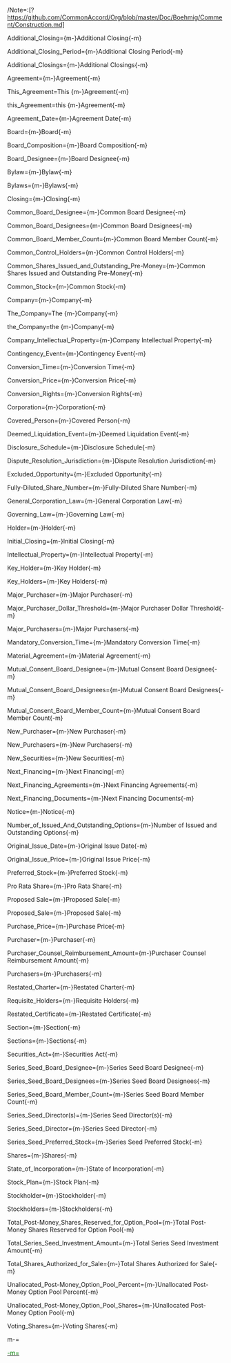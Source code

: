 /Note=:[?https://github.com/CommonAccord/Org/blob/master/Doc/Boehmig/Comment/Construction.md]


Additional_Closing={m-}Additional Closing{-m}

Additional_Closing_Period={m-}Additional Closing Period{-m}

Additional_Closings={m-}Additional Closings{-m}

Agreement={m-}Agreement{-m}

This_Agreement=This {m-}Agreement{-m}

this_Agreement=this {m-}Agreement{-m}

Agreement_Date={m-}Agreement Date{-m}

Board={m-}Board{-m}

Board_Composition={m-}Board Composition{-m}

Board_Designee={m-}Board Designee{-m}

Bylaw={m-}Bylaw{-m}

Bylaws={m-}Bylaws{-m}

Closing={m-}Closing{-m}

Common_Board_Designee={m-}Common Board Designee{-m}

Common_Board_Designees={m-}Common Board Designees{-m}

Common_Board_Member_Count={m-}Common Board Member Count{-m}

Common_Control_Holders={m-}Common Control Holders{-m}

Common_Shares_Issued_and_Outstanding_Pre-Money={m-}Common Shares Issued and Outstanding Pre-Money{-m}

Common_Stock={m-}Common Stock{-m}

Company={m-}Company{-m}

The_Company=The {m-}Company{-m}

the_Company=the {m-}Company{-m}

Company_Intellectual_Property={m-}Company Intellectual Property{-m}

Contingency_Event={m-}Contingency Event{-m}

Conversion_Time={m-}Conversion Time{-m}

Conversion_Price={m-}Conversion Price{-m}

Conversion_Rights={m-}Conversion Rights{-m}

Corporation={m-}Corporation{-m}

Covered_Person={m-}Covered Person{-m}

Deemed_Liquidation_Event={m-}Deemed Liquidation Event{-m}

Disclosure_Schedule={m-}Disclosure Schedule{-m}

Dispute_Resolution_Jurisdiction={m-}Dispute Resolution Jurisdiction{-m}

Excluded_Opportunity={m-}Excluded Opportunity{-m}

Fully-Diluted_Share_Number={m-}Fully-Diluted Share Number{-m}

General_Corporation_Law={m-}General Corporation Law{-m}

Governing_Law={m-}Governing Law{-m}

Holder={m-}Holder{-m}

Initial_Closing={m-}Initial Closing{-m}

Intellectual_Property={m-}Intellectual Property{-m}

Key_Holder={m-}Key Holder{-m}

Key_Holders={m-}Key Holders{-m}

Major_Purchaser={m-}Major Purchaser{-m}

Major_Purchaser_Dollar_Threshold={m-}Major Purchaser Dollar Threshold{-m}

Major_Purchasers={m-}Major Purchasers{-m}

Mandatory_Conversion_Time={m-}Mandatory Conversion Time{-m}

Material_Agreement={m-}Material Agreement{-m}

Mutual_Consent_Board_Designee={m-}Mutual Consent Board Designee{-m}

Mutual_Consent_Board_Designees={m-}Mutual Consent Board Designees{-m}

Mutual_Consent_Board_Member_Count={m-}Mutual Consent Board Member Count{-m}

New_Purchaser={m-}New Purchaser{-m}

New_Purchasers={m-}New Purchasers{-m}

New_Securities={m-}New Securities{-m}

Next_Financing={m-}Next Financing{-m}

Next_Financing_Agreements={m-}Next Financing Agreements{-m}

Next_Financing_Documents={m-}Next Financing Documents{-m}

Notice={m-}Notice{-m}

Number_of_Issued_And_Outstanding_Options={m-}Number of Issued and Outstanding Options{-m}

Original_Issue_Date={m-}Original Issue Date{-m}

Original_Issue_Price={m-}Original Issue Price{-m}

Preferred_Stock={m-}Preferred Stock{-m}

Pro Rata Share={m-}Pro Rata Share{-m}

Proposed Sale={m-}Proposed Sale{-m}

Proposed_Sale={m-}Proposed Sale{-m}

Purchase_Price={m-}Purchase Price{-m}

Purchaser={m-}Purchaser{-m}

Purchaser_Counsel_Reimbursement_Amount={m-}Purchaser Counsel Reimbursement Amount{-m}

Purchasers={m-}Purchasers{-m}

Restated_Charter={m-}Restated Charter{-m}

Requisite_Holders={m-}Requisite Holders{-m}

Restated_Certificate={m-}Restated Certificate{-m}

Section={m-}Section{-m}

Sections={m-}Sections{-m}

Securities_Act={m-}Securities Act{-m}

Series_Seed_Board_Designee={m-}Series Seed Board Designee{-m}

Series_Seed_Board_Designees={m-}Series Seed Board Designees{-m}

Series_Seed_Board_Member_Count={m-}Series Seed Board Member Count{-m}

Series_Seed_Director(s)={m-}Series Seed Director(s){-m}

Series_Seed_Director={m-}Series Seed Director{-m}

Series_Seed_Preferred_Stock={m-}Series Seed Preferred Stock{-m}

Shares={m-}Shares{-m}

State_of_Incorporation={m-}State of Incorporation{-m}

Stock_Plan={m-}Stock Plan{-m}

Stockholder={m-}Stockholder{-m}

Stockholders={m-}Stockholders{-m}

Total_Post-Money_Shares_Reserved_for_Option_Pool={m-}Total Post-Money Shares Reserved for Option Pool{-m}

Total_Series_Seed_Investment_Amount={m-}Total Series Seed Investment Amount{-m}

Total_Shares_Authorized_for_Sale={m-}Total Shares Authorized for Sale{-m}

Unallocated_Post-Money_Option_Pool_Percent={m-}Unallocated Post-Money Option Pool Percent{-m}

Unallocated_Post-Money_Option_Pool_Shares={m-}Unallocated Post-Money Option Pool{-m}

Voting_Shares={m-}Voting Shares{-m}

m-=<a href="https://github.com/CommonAccord/Org/blob/master/Doc/Boehmig/series-seed/defined-terms.md"><font color="green">

-m=</font></a>
